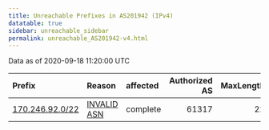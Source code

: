 ```yaml
---
title: Unreachable Prefixes in AS201942 (IPv4)
datatable: true
sidebar: unreachable_sidebar
permalink: unreachable_AS201942-v4.html
---
```


Data as of 2020-09-18 11:20:00 UTC


<div class="datatable-begin"></div>

| Prefix                                                   | Reason                                                                                                  | affected   |   Authorized AS |   MaxLength | Anchor                                         |   unreachable /24s |
|:---------------------------------------------------------|:--------------------------------------------------------------------------------------------------------|:-----------|----------------:|------------:|:-----------------------------------------------|-------------------:|
| [170.246.92.0/22](https://stat.ripe.net/170.246.92.0/22) | [INVALID ASN](https://rpki-validator.ripe.net/announcement-preview?asn=AS201942&prefix=170.246.92.0/22) | complete   |           61317 |          22 | [LACNIC](unreachable_LACNIC_RPKI_Root-v4.html) |                  4 |

<div class="datatable-end"></div>